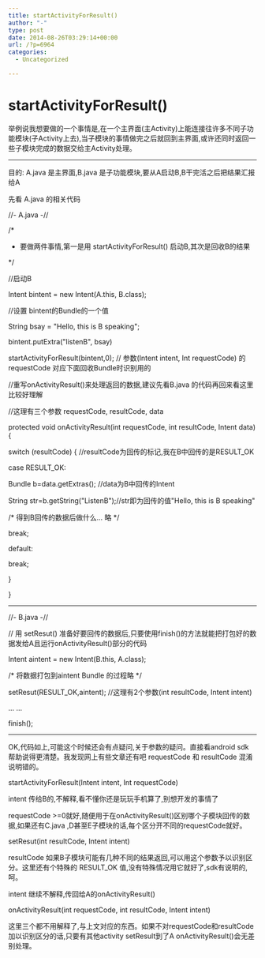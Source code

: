 ```yaml
---
title: startActivityForResult()
author: "-"
type: post
date: 2014-08-26T03:29:14+00:00
url: /?p=6964
categories:
  - Uncategorized

---
```

# startActivityForResult()
举例说我想要做的一个事情是,在一个主界面(主Activity)上能连接往许多不同子功能模块(子Activity上去),当子模块的事情做完之后就回到主界面,或许还同时返回一些子模块完成的数据交给主Activity处理。

---

目的:  A.java 是主界面,B.java 是子功能模块,要从A启动B,B干完活之后把结果汇报给A
  
先看 A.java 的相关代码
  
//- A.java -//
  
/*
  
* 要做两件事情,第一是用 startActivityForResult() 启动B,其次是回收B的结果
  
*/
  
//启动B
  
Intent bintent = new Intent(A.this, B.class);
  
//设置 bintent的Bundle的一个值
  
String bsay = "Hello, this is B speaking";
  
bintent.putExtra("listenB", bsay)
  
startActivityForResult(bintent,0); // 参数(Intent intent, Int requestCode) 的 requestCode 对应下面回收Bundle时识别用的
  
//重写onActivityResult()来处理返回的数据,建议先看B.java 的代码再回来看这里比较好理解
  
//这理有三个参数 requestCode, resultCode, data
  
protected void onActivityResult(int requestCode, int resultCode, Intent data) {
  
switch (resultCode) { //resultCode为回传的标记,我在B中回传的是RESULT_OK
  
case RESULT_OK:
  
Bundle b=data.getExtras(); //data为B中回传的Intent
  
String str=b.getString("ListenB");//str即为回传的值"Hello, this is B speaking"
  
/* 得到B回传的数据后做什么... 略 */
  
break;
  
default:
  
break;
  
}
  
}
  
-----------------------------
  
//- B.java -//
  
// 用 setResut() 准备好要回传的数据后,只要使用finish()的方法就能把打包好的数据发给A且运行onActivityResult()部分的代码
  
Intent aintent = new Intent(B.this, A.class);
  
/* 将数据打包到aintent Bundle 的过程略 */
  
setResut(RESULT_OK,aintent); //这理有2个参数(int resultCode, Intent intent)
  
... ...
  
finish();
  
-----------------------------
  
OK,代码如上,可能这个时候还会有点疑问,关于参数的疑问。直接看android sdk 帮助说得更清楚。我发现网上有些文章还有吧 requestCode 和 resultCode 混淆说明错的。
  
startActivityForResult(Intent intent, Int requestCode)
  
intent 传给B的,不解释,看不懂你还是玩玩手机算了,别想开发的事情了
  
requestCode >=0就好,随便用于在onActivityResult()区别哪个子模块回传的数据,如果还有C.java ,D甚至E子模块的话,每个区分开不同的requestCode就好。
  
setResut(int resultCode, Intent intent)
  
resultCode 如果B子模块可能有几种不同的结果返回,可以用这个参数予以识别区分。这里还有个特殊的 RESULT_OK 值,没有特殊情况用它就好了,sdk有说明的,呵。
  
intent 继续不解释,传回给A的onActivityResult()
  
onActivityResult(int requestCode, int resultCode, Intent intent)
  
这里三个都不用解释了,与上文对应的东西。如果不对requestCode和resultCode 加以识别区分的话,只要有其他activity setResult到了A onActivityResult()会无差别处理。